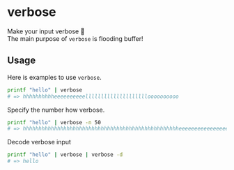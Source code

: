# verbose

Make your input verbose 🙈  
The main purpose of `verbose` is flooding buffer!

## Usage

Here is examples to use `verbose`.

```bash
printf "hello" | verbose
# => hhhhhhhhhheeeeeeeeeelllllllllllllllllllloooooooooo
```

Specify the number how verbose.

```bash
printf "hello" | verbose -n 50
# => hhhhhhhhhhhhhhhhhhhhhhhhhhhhhhhhhhhhhhhhhhhhhhhhhheeeeeeeeeeeeeeeeeeeeeeeeeeeeeeeeeeeeeeeeeeeeeeeeeelllllllllllllllllllllllllllllllllllllllllllllllllllllllllllllllllllllllllllllllllllllllllllllllllllloooooooooooooooooooooooooooooooooooooooooooooooooo
```

Decode verbose input

```bash
printf "hello" | verbose | verbose -d
# => hello
```
